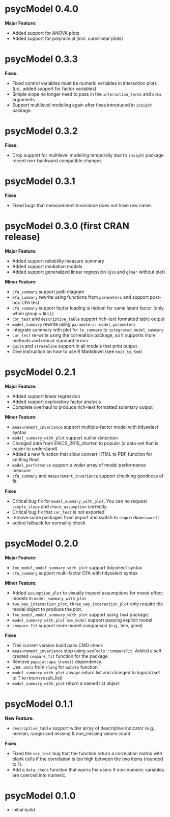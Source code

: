 # psycModel 0.4.0
**Major Feature:**  
* Added support for ANOVA plots  
* Added support for polynomial (incl. curvilinear plots)  

# psycModel 0.3.3
**Fixes:**  
* Fixed control variables must be numeric variables in interaction plots (i.e., added support for factor variables)
* Simple slope no longer need to pass in the `interaction_terms` and `data` arguments  
* Support multilevel modeling again after fixes introduced in `insight` package.  

# psycModel 0.3.2
**Fixes:**  
* Drop support for multilevel modeling temporaily due to `insight` package recent non-backward compatible changes  

# psycModel 0.3.1
**Fixes**  
* Fixed bugs that measurement invariance does not have row name.  

# psycModel 0.3.0 (first CRAN release)

**Major Feature:** <br/>
* Added support reliability measure summary  
* Added support mediation models  
* Added support generalized linear regression (`glm` and `glmer` without plot)  

**Minor Feature:** <br/>
* `cfa_summary`  support path diagram  
* `efa_summary` rewrite using functions from `parameters` and support post-hoc CFA test  
* `cfa_summary` support factor loading is hidden for same latent factor (only when group = `NULL`)  
* `cor_test` and `descriptive_table` support rich-text formatted table output
* `model_summary` rewrite using `parameters::model_parameters`  
*  integrate summary with plot for `lm_summary` to `integrated_model_summary`
* `cor_test` re-write using the correlation package, so it supports more methods and robust standard errors  
* `quite` and `streamline` support in all models that print output  
* Give instruction on how to use R Markdown (see `knit_to_Rmd`)  



# psycModel 0.2.1

**Major Feature:**  
* Added support linear regression <br/>
* Added support exploratory factor analysis <br/>
* Complete overhaul to produce rich-text formatted summary output <br/>

**Minor Feature:**  
* `measurement_invariance` support multiple-factor model with tidyselect syntax <br/>
* `model_summary_with_plot` support outlier detection <br/>
* Changed data from EWCS_2015_shorten to popular (a data-set that is easier to understand) <br/>
* Added a new function that allow convert HTML to PDF function for knitting Rmd <br/>
* `model_performance` support a wider array of model performance measure <br/>
* `cfa_summary` and `measurement_invariance` support checking goodness of fit <br/>

**Fixes**  
* Critical bug fix for `model_summary_with_plot`. You can no request `simple_slope` and `check_assumption` correctly. <br/>
* Critical bug fix that `cor_test` is not exported <br/>
* remove some packages from import and switch to `requireNamespace()` <br/>
* added fallback for normality check <br/>

# psycModel 0.2.0
**Major Feature:**  
* `lme_model`, `model_summary_with_plot` support tidyselect syntax <br/>
* `cfa_summary` support multi-factor CFA with tidyselect syntax <br/>

**Minor Feature:**  
* Added `assumption_plot` to visually inspect assumptions for mixed effect models in `model_summary_with_plot` <br/>
* `two_way_interaction_plot`, `three_way_interaction_plot` only require the model object to produce the plot. <br/>
* `lme_model`, `model_summary_with_plot` support using `lme4` package. <br/>
* `model_summary_with_plot` `lme_model` support passing explicit model <br/>
* `compare_fit` support more model comparison (e.g., lme, glme) <br/>

**Fixes**  
* This current version build pass CMD check <br/>
* `measurement_invariance` stop using `semTools::compareFit`. Added a self-created `compare_fit` function for the package <br/>
* Remove `papaja::apa_theme()` dependency. <br/>
* Use `.data` from `rlang` for `mutate` function <br/>
* `model_summary_with_plot` always return list and changed to logical (set to T to return result_list) <br/>
* `model_summary_with_plot` return a named list object <br/>

# psycModel 0.1.1
**New Feature:**  
* `descriptive_table` support wider array of descriptive indicator (e.g., median, range) and missing & non_missing values count <br/>

**Fixes**  
* Fixed the `cor_test` bug that the function return a correlation matrix with blank cells if the correlation is too high between the two items (rounded to 1).<br/>
* Add a `data_check` function that warns the users if non-numeric variables are coerced into numeric. <br/>

# psycModel 0.1.0

* initial build

